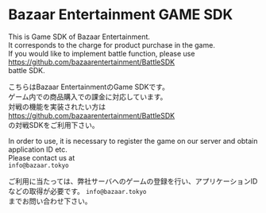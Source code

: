 # Bazaar Entertainment GAME SDK

This is Game SDK of Bazaar Entertainment.  
It corresponds to the charge for product purchase in the game.  
If you would like to implement battle function, please use  
<https://github.com/bazaarentertainment/BattleSDK>  
battle SDK.  

こちらはBazaar EntertainmentのGame SDKです。  
ゲーム内での商品購入での課金に対応しています。  
対戦の機能を実装されたい方は  
<https://github.com/bazaarentertainment/BattleSDK>  
の対戦SDKをご利用下さい。  

In order to use, it is necessary to register the game on our server and obtain application ID etc.  
Please contact us at  
`info@bazaar.tokyo`  

ご利用に当たっては、弊社サーバへのゲームの登録を行い、アプリケーションIDなどの取得が必要です。 
`info@bazaar.tokyo`  
までお問い合わせ下さい。  

